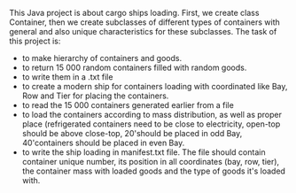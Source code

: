 This Java project is about cargo ships loading.
First, we create class Container, then we create subclasses of different types of containers
with general and also unique characteristics for these subclasses.
The task of this project is:
- to make hierarchy of containers and goods.
- to return 15 000 random containers filled with random goods.
- to write them in a .txt file
- to create a modern ship for containers loading with coordinated like Bay, Row and Tier for placing the containers.
- to read the 15 000 containers generated earlier from a file
- to load the containers according to mass distribution, as well as proper place (refrigerated containers need to be close to electricity, open-top should be above close-top, 20'should be placed in odd Bay, 40'containers should be placed in even Bay.
- to write the ship loading in manifest.txt file. The file should contain container unique number, its position in all coordinates (bay, row, tier), the container mass with loaded goods and the type of goods it's loaded with. 
 
